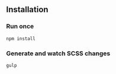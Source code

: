 
## Installation

### Run once

```text
npm install
```

### Generate and watch SCSS changes

```text
gulp
```